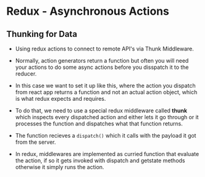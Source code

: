 # Redux - Asynchronous Actions

## Thunking for Data

* Using redux actions to connect to remote API's via Thunk Middleware.

* Normally, action generators return a function but often you will need your actions to do some async actions before you disspatch it to the reducer.

* In this case we want to set it up like this, where the action you dispatch from react app returns a function and not an actual action object, which is what redux expects and requires.

* To do that, we need to use a special redux middleware called **thunk** which inspects every dispatched action and either lets it go through or it processes the function and dispatches what that function returns.

* The function recieves a `dispatch()` which it calls with the payload it got from the server.


* In redux, middlewares are implemented as curried function that evaluate the action, if so it gets invoked with dispatch and getstate methods otherwise it simply runs the action.
